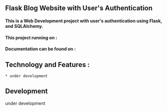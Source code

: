 ## Flask Blog Website with User's Authentication 
#### This is a Web Development project with user's authentication using Flask, and SQLAlchemy.

#### This project running on : 

#### Documentation can be found on : 

## Technology and Features :
    * under development

## Development
   under development